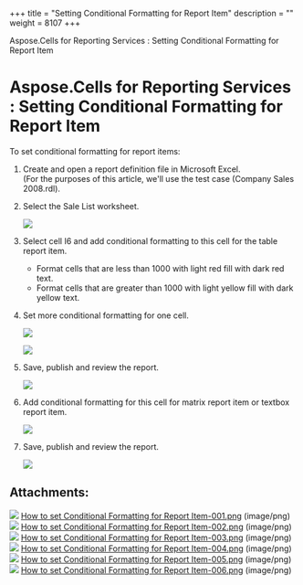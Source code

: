 +++
title = "Setting Conditional Formatting for Report Item" 
description = "" 
weight = 8107 
+++

Aspose.Cells for Reporting Services : Setting Conditional Formatting for Report Item  

# Aspose.Cells for Reporting Services : Setting Conditional Formatting for Report Item


To set conditional formatting for report items:

1.  Create and open a report definition file in Microsoft Excel.  
    (For the purposes of this article, we'll use the test case (Company Sales 2008.rdl).
2.  Select the Sale List worksheet.  
      
    ![](https://docs2.aspose.com/cells/reportingservices/attachments/6094858/6193250.png)  
      
    
3.  Select cell I6 and add conditional formatting to this cell for the table report item.
    *   Format cells that are less than 1000 with light red fill with dark red text.
    *   Format cells that are greater than 1000 with light yellow fill with dark yellow text.
4.  Set more conditional formatting for one cell.  
      
    ![](https://docs2.aspose.com/cells/reportingservices/attachments/6094858/6193251.png)  
      
    ![](https://docs2.aspose.com/cells/reportingservices/attachments/6094858/6193252.png)  
      
    
5.  Save, publish and review the report.  
      
    ![](https://docs2.aspose.com/cells/reportingservices/attachments/6094858/6193271.png)  
      
    
6.  Add conditional formatting for this cell for matrix report item or textbox report item.  
      
    ![](https://docs2.aspose.com/cells/reportingservices/attachments/6094858/6193270.png)  
      
    
7.  Save, publish and review the report.  
      
    ![](https://docs2.aspose.com/cells/reportingservices/attachments/6094858/6193273.png)

## Attachments:

![](https://docs2.aspose.com/cells/reportingservices/images/icons/bullet_blue.gif) [How to set Conditional Formatting for Report Item-001.png](https://docs2.aspose.com/cells/reportingservices/attachments/6094858/6193250.png) (image/png)  
![](https://docs2.aspose.com/cells/reportingservices/images/icons/bullet_blue.gif) [How to set Conditional Formatting for Report Item-002.png](https://docs2.aspose.com/cells/reportingservices/attachments/6094858/6193251.png) (image/png)  
![](https://docs2.aspose.com/cells/reportingservices/images/icons/bullet_blue.gif) [How to set Conditional Formatting for Report Item-003.png](https://docs2.aspose.com/cells/reportingservices/attachments/6094858/6193252.png) (image/png)  
![](https://docs2.aspose.com/cells/reportingservices/images/icons/bullet_blue.gif) [How to set Conditional Formatting for Report Item-004.png](https://docs2.aspose.com/cells/reportingservices/attachments/6094858/6193271.png) (image/png)  
![](https://docs2.aspose.com/cells/reportingservices/images/icons/bullet_blue.gif) [How to set Conditional Formatting for Report Item-005.png](https://docs2.aspose.com/cells/reportingservices/attachments/6094858/6193270.png) (image/png)  
![](https://docs2.aspose.com/cells/reportingservices/images/icons/bullet_blue.gif) [How to set Conditional Formatting for Report Item-006.png](https://docs2.aspose.com/cells/reportingservices/attachments/6094858/6193273.png) (image/png)  

